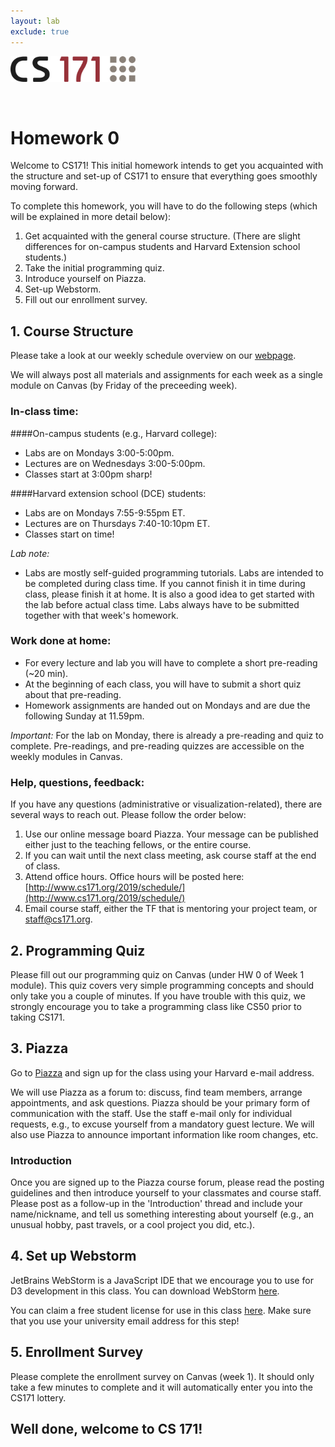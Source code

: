 ```yaml
---
layout: lab
exclude: true
---
```


<img src="cs171-logo.png" width="200">

&nbsp;

# Homework 0

Welcome to CS171!  This initial homework intends to get you acquainted with the structure and set-up of CS171 to ensure that everything goes smoothly moving forward.

To complete this homework, you will have to do the following steps (which will be explained in more detail below):

1. Get acquainted with the general course structure. (There are slight differences for on-campus students and Harvard Extension school students.)
2. Take the initial programming quiz.
3. Introduce yourself on Piazza.
4. Set-up Webstorm.
5. Fill out our enrollment survey.

## 1. Course Structure
Please take a look at our weekly schedule overview on our [webpage](http://www.cs171.org/2019/schedule/).

We will always post all materials and assignments for each week as a single module on Canvas (by Friday of the preceeding week).

### In-class time:

####On-campus students (e.g., Harvard college):
* Labs are on Mondays 3:00-5:00pm.
* Lectures are on Wednesdays 3:00-5:00pm.
* Classes start at 3:00pm sharp!

####Harvard extension school (DCE) students:
* Labs are on Mondays 7:55-9:55pm ET.
* Lectures are on Thursdays 7:40-10:10pm ET.
* Classes start on time!

*Lab note:*

* Labs are mostly self-guided programming tutorials. Labs are intended to be completed during class time. If you cannot finish it in time during class, please finish it at home. It is also a good idea to get started with the lab before actual class time. Labs always have to be submitted together with that week's homework.


### Work done at home:

* For every lecture and lab you will have to complete a short pre-reading (~20 min).
* At the beginning of each class, you will have to submit a short quiz about that pre-reading. 
* Homework assignments are handed out on Mondays and are due the following Sunday at 11.59pm.

*Important:* 
For the lab on Monday, there is already a pre-reading and quiz to complete. Pre-readings, and pre-reading quizzes are accessible on the weekly modules in Canvas.

### Help, questions, feedback:

If you have any questions (administrative or visualization-related), there are several ways to reach out. Please follow the order below:

1. Use our online message board Piazza. Your message can be published either just to the teaching fellows, or the entire course. 
2. If you can wait until the next class meeting, ask course staff at the end of class.
3. Attend office hours. Office hours will be posted here: [http://www.cs171.org/2019/schedule/](http://www.cs171.org/2019/schedule/)
4. Email course staff, either the TF that is mentoring your project team, or staff@cs171.org. 



## 2. Programming Quiz
Please fill out our programming quiz on Canvas (under HW 0 of Week 1 module). This quiz covers very simple programming concepts and should only take you a couple of minutes. If you have trouble with this quiz, we strongly encourage you to take a programming class like CS50 prior to taking CS171.

<!--
## 4. Studio sign-up
Our studios start already in the third week of the semester, so it is vital that you give us your studio preferences as soon as possible! To sign-up, go to Canvas -> People -> Groups or use [this link](https://canvas.harvard.edu/courses/30002/groups).
-->

<!-- [DCE] 
On-campus students (non DCE), please follow the FAS Sectioning instructions [here](http://about.my.harvard.edu/sectioning-students) to sign up for studios.

DCE students will be assigned into studio groups by us, and will get an email from their assigned studio TF by Tuesday of the second week.
-->

## 3. Piazza
Go to [Piazza](https://piazza.com/class/cs171) and sign up for the class using your Harvard e-mail address. 

<!-- [DCE]
If you are a DCE student and don't have a Harvard e-mail address, please sign up for one [here](http://g.harvard.edu/extension-school-and-summer-school-faq/extension_opt_in).-->

We will use Piazza as a forum to: discuss, find team members, arrange appointments, and ask questions. Piazza should be your primary form of communication with the staff. Use the staff e-mail only for individual requests, e.g., to excuse yourself from a mandatory guest lecture. We will also use Piazza to announce important information like room changes, etc.

### Introduction

Once you are signed up to the Piazza course forum, please read the posting guidelines and then introduce yourself to your classmates and course staff. Please post as a follow-up in the 'Introduction' thread and include your name/nickname, and tell us something interesting about yourself (e.g., an unusual hobby, past travels, or a cool project you did, etc.). 

## 4. Set up Webstorm

JetBrains WebStorm is a JavaScript IDE that we encourage you to use for D3 development in this class. You can download WebStorm [here](https://www.jetbrains.com/webstorm/).

You can claim a free student license for use in this class [here](https://www.jetbrains.com/student/). Make sure that you use your university email address for this step!

## 5. Enrollment Survey
Please complete the enrollment survey on Canvas (week 1). It should only take a few minutes to complete and it will automatically enter you into the CS171 lottery.


<!--
### Vocareum (TODO)
You can access Vocareum through Canvas, by clicking on the specific homework assignment.

Vocareum allows you to upload files, as well as to directly edit code in your browser. We strongly suggest that you write the code locally on your computer, using an editor or IDE like WebStorm, and only upload your files once you are done with your implementation.
You can run your code in Vocareum, and this is also the visualization that we will grade. So you should always make sure that your uploaded code behaves as you expect it to!

Vocareum allows us to create galleries for each submitted homework, which allows you to explore the visualizations of others and to give peer feedback (after the deadline).

For HW0, we ask you to:

* Go into HW0 in Vocareum ('My Work').
* Upload a simple text file called 'readme.txt' with your name in it. You can still edit the file after uploading it, it will be saved automatically by Vocareum.
* Specify a thumbnail picture for your submission (under 'Actions'/'Upload gallery thumbnail'). Please choose an image or screenshot of a visualization of your choice (e.g., a bar chart, a new york times visual).
* Submit your homework by clicking on the 'Submit' button. After a successful submission, your homework will also appear in the 'LatestSubmission' directory on the left side of the Vocareum page. Here you can double check your work. If you still need to make chances, you can do that in the 'work' directory and re-submit the homework afterwards.

You can find more help for Vocareum [here](http://help.vocareum.com/article/30-getting-started-students).

Generally, we will always provide you with a directory structure on Vocareum, but you will have to upload all the files of your D3 project. (You can also zip your entire directory and upload it at once, it will automatically be decompressed. Alternatively you can link git to Vocareum.)
Also, please note that other students will be able to see your homework submission after the deadline has passed. We think that it is crucial for learning that you are exposed to other people's code and designs. Feedback is an invaluable tool for improving yourself!
-->

## Well done, welcome to CS 171!
